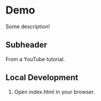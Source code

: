 # Demo

Some description!

## Subheader

From a YouTube tutorial.

## Local Development

1. Open index.html in your browser.

